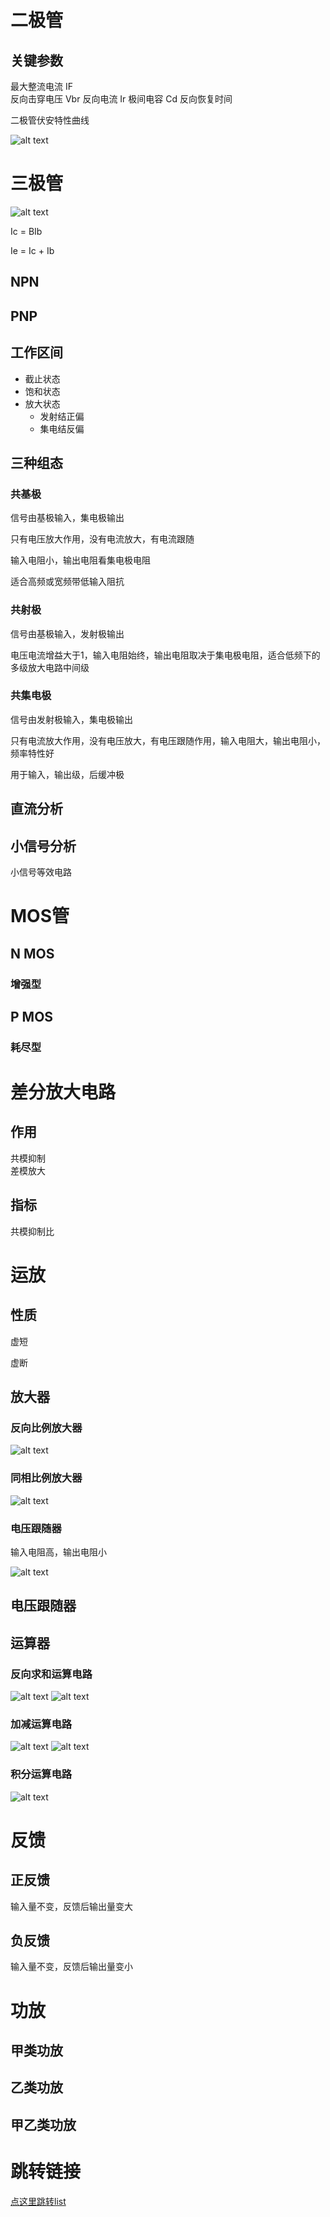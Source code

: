 <!--
 * @Author: ygh && “ygh2048009576@outlook.com”
 * @Date: 2025-03-09 20:13:30
 * @LastEditors: ygh && “ygh2048009576@outlook.com”
 * @LastEditTime: 2025-03-29 22:18:24
 * @FilePath: \makedown\模电\模电.md
 * @Description: 
 * 
 * Copyright (c) 2025 by ygh, All Rights Reserved. 
-->
# 二极管
## 关键参数 

最大整流电流 IF     
反向击穿电压 Vbr
反向电流 Ir 
极间电容 Cd 
反向恢复时间        

二极管伏安特性曲线      

![alt text](image.png)      

# 三极管
![alt text](image-1.png)        

Ic = BIb


Ie = Ic + Ib        

## NPN


## PNP


## 工作区间
- 截止状态
- 饱和状态
- 放大状态
  - 发射结正偏
  - 集电结反偏

## 三种组态


### 共基极
信号由基极输入，集电极输出      

只有电压放大作用，没有电流放大，有电流跟随      

输入电阻小，输出电阻看集电极电阻        

适合高频或宽频带低输入阻抗      



### 共射极
信号由基极输入，发射极输出  

电压电流增益大于1，输入电阻始终，输出电阻取决于集电极电阻，适合低频下的多级放大电路中间级       



### 共集电极    
信号由发射极输入，集电极输出        


只有电流放大作用，没有电压放大，有电压跟随作用，输入电阻大，输出电阻小，频率特性好  

用于输入，输出级，后缓冲极      



## 直流分析



## 小信号分析

小信号等效电路      




# MOS管

## N MOS


### 增强型

## P MOS

### 耗尽型  



# 差分放大电路
   


## 作用
共模抑制        
差模放大     

## 指标


共模抑制比      


# 运放
## 性质 


虚短    

虚断        



## 放大器
### 反向比例放大器

![alt text](image-2.png)        

### 同相比例放大器


![alt text](image-3.png)        


### 电压跟随器
输入电阻高，输出电阻小      



![alt text](image-4.png)

## 电压跟随器


## 运算器

### 反向求和运算电路

![alt text](image-5.png)
![alt text](image-6.png)

### 加减运算电路

![alt text](image-7.png)
![alt text](image-8.png)

### 积分运算电路

![alt text](image-9.png)
# 反馈

## 正反馈
输入量不变，反馈后输出量变大

## 负反馈
输入量不变，反馈后输出量变小


# 功放


## 甲类功放


## 乙类功放


## 甲乙类功放






# 跳转链接
[点这里跳转list](../list.md)

